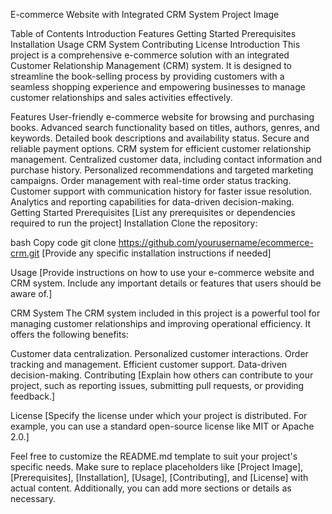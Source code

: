 E-commerce Website with Integrated CRM System
Project Image <!-- Add a screenshot or image related to your project if available -->

Table of Contents
Introduction
Features
Getting Started
Prerequisites
Installation
Usage
CRM System
Contributing
License
Introduction
This project is a comprehensive e-commerce solution with an integrated Customer Relationship Management (CRM) system. It is designed to streamline the book-selling process by providing customers with a seamless shopping experience and empowering businesses to manage customer relationships and sales activities effectively.

Features
User-friendly e-commerce website for browsing and purchasing books.
Advanced search functionality based on titles, authors, genres, and keywords.
Detailed book descriptions and availability status.
Secure and reliable payment options.
CRM system for efficient customer relationship management.
Centralized customer data, including contact information and purchase history.
Personalized recommendations and targeted marketing campaigns.
Order management with real-time order status tracking.
Customer support with communication history for faster issue resolution.
Analytics and reporting capabilities for data-driven decision-making.
Getting Started
Prerequisites
[List any prerequisites or dependencies required to run the project]
Installation
Clone the repository:

bash
Copy code
git clone https://github.com/yourusername/ecommerce-crm.git
[Provide any specific installation instructions if needed]

Usage
[Provide instructions on how to use your e-commerce website and CRM system. Include any important details or features that users should be aware of.]

CRM System
The CRM system included in this project is a powerful tool for managing customer relationships and improving operational efficiency. It offers the following benefits:

Customer data centralization.
Personalized customer interactions.
Order tracking and management.
Efficient customer support.
Data-driven decision-making.
Contributing
[Explain how others can contribute to your project, such as reporting issues, submitting pull requests, or providing feedback.]

License
[Specify the license under which your project is distributed. For example, you can use a standard open-source license like MIT or Apache 2.0.]

Feel free to customize the README.md template to suit your project's specific needs. Make sure to replace placeholders like [Project Image], [Prerequisites], [Installation], [Usage], [Contributing], and [License] with actual content. Additionally, you can add more sections or details as necessary.
